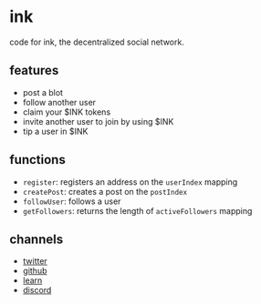 # ink

code for ink, the decentralized social network.

## features

- post a blot
- follow another user
- claim your $INK tokens
- invite another user to join by using $INK
- tip a user in $INK

## functions

- `register`: registers an address on the `userIndex` mapping
- `createPost`: creates a post on the `postIndex`
- `followUser`: follows a user
- `getFollowers`: returns the length of `activeFollowers` mapping

## channels

- [twitter](https://twitter.com/viaink)
- [github](https://github.com/inkapp)
- [learn](https://github.com/inkapp/universe)
- [discord](https://discord.com/invite/DQQp48kUvU)
